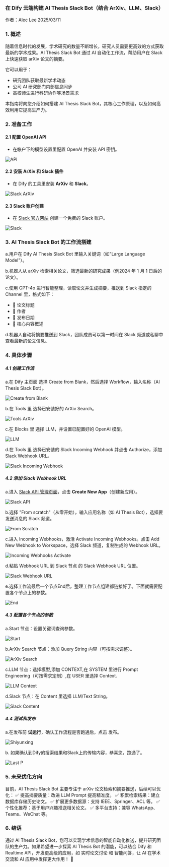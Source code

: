 ### 在 Dify 云端构建 AI Thesis Slack Bot（结合 ArXiv、LLM、Slack）

作者：Alec Lee
2025/03/11

### 1. 概述

随着信息时代的发展，学术研究的数量不断增长，研究人员需要更高效的方式获取最新的学术成果。AI Thesis Slack Bot 通过 AI 自动化工作流，帮助用户在 Slack 上快速获取 arXiv 论文的摘要。

它可以用于：

* 研究团队获取最新学术动态  
* 公司 AI 研究部门内部信息同步  
* 高校师生进行科研协作等场景需求

本指南将向您介绍如何搭建 AI Thesis Slack Bot，其核心工作原理，以及如何高效利用它提高生产力。

### 2. 准备工作

#### 2.1 配置 OpenAI API

* 在帐户下的模型设置里配置 OpenAI 并安装 API 密钥。

![API](https://raw.githubusercontent.com/aleclee1005/MyPic/refs/heads/img/001API.jpg)

#### 2.2 安装 ArXiv 和 Slack 插件

* 在 Dify 的工具里安装 **ArXiv** 和 **Slack**。

![Slack ArXiv](https://raw.githubusercontent.com/aleclee1005/MyPic/refs/heads/img/002SlackArXiv.jpg)

#### 2.3 Slack 账户创建

* 在 [Slack 官方网站](https://slack.com/intl/en-gb/get-started?entry_point=help_center#/createnew) 创建一个免费的 Slack 账户。

![Slack](https://raw.githubusercontent.com/aleclee1005/MyPic/refs/heads/img/003SlackAccount.jpg)

### 3. AI Thesis Slack Bot 的工作流搭建

a.用户在 Dify AI Thesis Slack Bot 里输入关键词（如"Large Language Model"）。 

b.机器人从 arXiv 检索相关论文，筛选最新的研究成果（例2024 年 1 月 1 日后的论文）。 

c.使用 GPT-4o 进行智能整理，读取论文并生成摘要，推送到 Slack 指定的 Channel 里，格式如下：

* 📄 论文标题  
* 👤 作者  
* 📆 发布日期  
* 📌 核心内容概述 

d.机器人自动将摘要推送到 Slack，团队成员可以第一时间在 Slack 频道或私聊中查看最新的论文信息。


### 4. 具体步骤

##### 4.1 创建工作流

a.在 Dify 主页面 选择 Create from Blank，然后选择 Workflow，输入名称（AI Thesis Slack Bot）。

![Create from Blank](https://raw.githubusercontent.com/aleclee1005/MyPic/refs/heads/img/004Createfromblank.jpg)

  b.在 Tools 里 选择已安装好的 ArXiv Search。

![Tools ArXiv](https://raw.githubusercontent.com/aleclee1005/MyPic/refs/heads/img/005ToolsArXiv.jpg)

c.在 Blocks 里 选择 LLM，并设置已配置好的 OpenAI 模型。

![LLM](https://raw.githubusercontent.com/aleclee1005/MyPic/refs/heads/img/006LLM.jpg)

d.在 Tools 里 选择已安装的 Slack Incoming Webhook 并点击 Authorize，添加 Slack Webhook URL。

![Slack Incoming Webhook](https://raw.githubusercontent.com/aleclee1005/MyPic/refs/heads/img/007Slackincomingwebhook.jpg)

##### 4.2 添加 Slack Webhook URL

a.进入 [Slack API 管理页面](https://api.slack.com/apps)，点击 **Create New App**（创建新应用）。

![Slack API](https://raw.githubusercontent.com/aleclee1005/MyPic/refs/heads/img/008Slackapi.jpg)

b.选择 "From scratch"（从零开始），输入应用名称（如 AI Thesis Bot），选择要发送消息的 Slack 频道。

![From Scratch](https://raw.githubusercontent.com/aleclee1005/MyPic/refs/heads/img/009Fromscratch.jpg)

c.进入 Incoming Webhooks，激活 Activate Incoming Webhooks。点击 Add New Webhook to Workspace，选择 Slack 频道，复制生成的 Webhook URL。

![Incoming Webhooks Activate](https://raw.githubusercontent.com/aleclee1005/MyPic/refs/heads/img/010IncomingwebhooksActivate.jpg)

d.粘贴 Webhook URL 到 Slack 节点 的 Slack Webhook URL 位置。

![Slack Webhook URL](https://raw.githubusercontent.com/aleclee1005/MyPic/refs/heads/img/011SlackWehookURL.jpg)

e.选择工作流最后一个节点End后，整理工作节点组建都链接好了。下面就需要配置各个节点上的参数。

![End](https://raw.githubusercontent.com/aleclee1005/MyPic/refs/heads/img/012End.jpg)

##### 4.3 配置各个节点的参数

a.Start 节点：设置关键词查询参数。

![Start](https://raw.githubusercontent.com/aleclee1005/MyPic/refs/heads/img/013StartNode.jpg)

b.ArXiv Search 节点：添加 Query String 内容（可按需求调整）。

![ArXiv Search](https://raw.githubusercontent.com/aleclee1005/MyPic/refs/heads/img/014ArvPara.jpg)

c.LLM 节点：选择模型,添加 CONTEXT,在 SYSTEM 里进行 Prompt Engineering（可按需求定制）,在 USER 里选择 Context.

![LLM Context](https://raw.githubusercontent.com/aleclee1005/MyPic/refs/heads/img/015LLMcontext.jpg)

d.Slack 节点：在 Content 里选择 LLM/Text String。

![Slack Content](https://raw.githubusercontent.com/aleclee1005/MyPic/refs/heads/img/016SlackEndP.jpg)

##### 4.4 测试和发布

a.在发布前 **试运行**，确认工作流程是否跑通后，点击 发布。

![Shiyunxing](https://raw.githubusercontent.com/aleclee1005/MyPic/refs/heads/img/018TestInupt.jpg)

b. 如果确认到Dify的搜索结果和Slack上的传输内容，恭喜您，跑通了。 

![Last P](https://raw.githubusercontent.com/aleclee1005/MyPic/refs/heads/img/019LastPTest.jpg)

### 5. 未来优化方向

目前，AI Thesis Slack Bot 主要专注于 arXiv 论文检索和摘要推送，后续可以优化： 
✅ 提高摘要质量：改进 LLM Prompt 提高精准度。 
✅ 积累检索结果：建立数据库存储历史论文。 
✅ 扩展更多数据源：支持 IEEE、Springer、ACL 等。 
✅ 个性化推荐：基于用户兴趣推送相关论文。 
✅ 多平台支持：兼容 WhatsApp、Teams、WeChat 等。

### 6. 结语

通过 AI Thesis Slack Bot，您可以实现学术信息的智能自动化推送，提升研究团队的生产力。如果希望进一步探索 AI Thesis Bot 的潜能，可以结合 Dify 和 Realtime API，开发更高级的应用，如 实时论文讨论 和 智能问答，让 AI 在学术交流和 AI 应用中发挥更大作用！ 🚀
